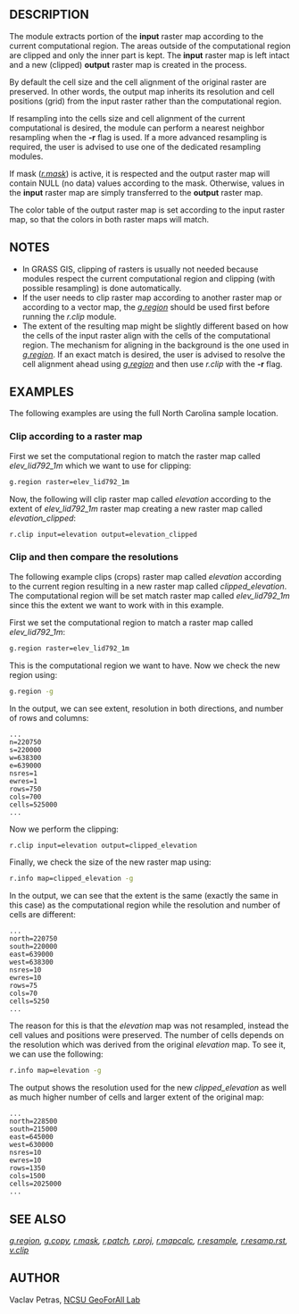 ## DESCRIPTION

The module extracts portion of the **input** raster map according to the
current computational region. The areas outside of the computational
region are clipped and only the inner part is kept. The **input** raster
map is left intact and a new (clipped) **output** raster map is created
in the process.

By default the cell size and the cell alignment of the original raster
are preserved. In other words, the output map inherits its resolution
and cell positions (grid) from the input raster rather than the
computational region.

If resampling into the cells size and cell alignment of the current
computational is desired, the module can perform a nearest neighbor
resampling when the **-r** flag is used. If a more advanced resampling
is required, the user is advised to use one of the dedicated resampling
modules.

If mask
(*[r.mask](https://grass.osgeo.org/grass-stable/manuals/r.mask.html)*)
is active, it is respected and the output raster map will contain NULL
(no data) values according to the mask. Otherwise, values in the
**input** raster map are simply transferred to the **output** raster
map.

The color table of the output raster map is set according to the input
raster map, so that the colors in both raster maps will match.

## NOTES

- In GRASS GIS, clipping of rasters is usually not needed because
    modules respect the current computational region and clipping (with
    possible resampling) is done automatically.
- If the user needs to clip raster map according to another raster map
    or according to a vector map, the
    *[g.region](https://grass.osgeo.org/grass-stable/manuals/g.region.html)*
    should be used first before running the *r.clip* module.
- The extent of the resulting map might be slightly different based on
    how the cells of the input raster align with the cells of the
    computational region. The mechanism for aligning in the background
    is the one used in
    *[g.region](https://grass.osgeo.org/grass-stable/manuals/g.region.html)*.
    If an exact match is desired, the user is advised to resolve the
    cell alignment ahead using
    *[g.region](https://grass.osgeo.org/grass-stable/manuals/g.region.html)*
    and then use *r.clip* with the **-r** flag.

## EXAMPLES

The following examples are using the full North Carolina sample
location.

### Clip according to a raster map

First we set the computational region to match the raster map called
*elev\_lid792\_1m* which we want to use for clipping:

```sh
g.region raster=elev_lid792_1m
```

Now, the following will clip raster map called *elevation* according to
the extent of *elev\_lid792\_1m* raster map creating a new raster map
called *elevation\_clipped*:

```sh
r.clip input=elevation output=elevation_clipped
```

### Clip and then compare the resolutions

The following example clips (crops) raster map called *elevation*
according to the current region resulting in a new raster map called
*clipped\_elevation*. The computational region will be set match raster
map called *elev\_lid792\_1m* since this the extent we want to work with
in this example.

First we set the computational region to match a raster map called
*elev\_lid792\_1m*:

```sh
g.region raster=elev_lid792_1m
```

This is the computational region we want to have. Now we check the new
region using:

```sh
g.region -g
```

In the output, we can see extent, resolution in both directions, and
number of rows and columns:

```text
...
n=220750
s=220000
w=638300
e=639000
nsres=1
ewres=1
rows=750
cols=700
cells=525000
...
```

Now we perform the clipping:

```sh
r.clip input=elevation output=clipped_elevation
```

Finally, we check the size of the new raster map using:

```sh
r.info map=clipped_elevation -g
```

In the output, we can see that the extent is the same (exactly the same
in this case) as the computational region while the resolution and
number of cells are different:

```text
...
north=220750
south=220000
east=639000
west=638300
nsres=10
ewres=10
rows=75
cols=70
cells=5250
...
```

The reason for this is that the *elevation* map was not resampled,
instead the cell values and positions were preserved. The number of
cells depends on the resolution which was derived from the original
*elevation* map. To see it, we can use the following:

```sh
r.info map=elevation -g
```

The output shows the resolution used for the new *clipped\_elevation* as
well as much higher number of cells and larger extent of the original
map:

```text
...
north=228500
south=215000
east=645000
west=630000
nsres=10
ewres=10
rows=1350
cols=1500
cells=2025000
...
```

## SEE ALSO

*[g.region](https://grass.osgeo.org/grass-stable/manuals/g.region.html),
[g.copy](https://grass.osgeo.org/grass-stable/manuals/g.copy.html),
[r.mask](https://grass.osgeo.org/grass-stable/manuals/r.mask.html),
[r.patch](https://grass.osgeo.org/grass-stable/manuals/r.patch.html),
[r.proj](https://grass.osgeo.org/grass-stable/manuals/r.proj.html),
[r.mapcalc](https://grass.osgeo.org/grass-stable/manuals/r.mapcalc.html),
[r.resample](https://grass.osgeo.org/grass-stable/manuals/r.resample.html),
[r.resamp.rst](https://grass.osgeo.org/grass-stable/manuals/r.resamp.rst.html),
[v.clip](https://grass.osgeo.org/grass-stable/manuals/v.clip.html)*

## AUTHOR

Vaclav Petras, [NCSU GeoForAll
Lab](https://geospatial.ncsu.edu/geoforall/)
